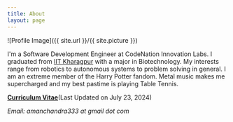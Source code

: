 ```yaml
---
title: About
layout: page
---
```

![Profile Image]({{ site.url }}/{{ site.picture }})

<p>I'm a Software Development Engineer at CodeNation Innovation Labs. I graduated from <a href="http://www.iitkgp.ac.in" target="_blank">IIT Kharagpur</a> with a major in Biotechnology. My interests range from robotics to autonomous systems to problem solving in general. I am an extreme member of the Harry Potter fandom. Metal music makes me supercharged and my best pastime is playing Table Tennis.

<p><strong><a href="/amanchandraCV.pdf">Curriculum Vitae</a></strong>(Last Updated on July 23, 2024)
<p><i>Email: amanchandra333 at gmail dot com</i>
